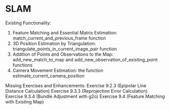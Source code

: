 # SLAM
Existing Functionality:
1.	Feature Matching and Essential Matrix Estimation: match_current_and_previous_frame function 
2.	3D Position Estimation by Triangulation: triangulate_points_in_current_image_pair function 
3.	Addition of Points and Observations to the Map: add_new_match_to_map and add_new_observation_of_existing_point functions 
4.	Camera Movement Estimation: the function estimate_current_camera_position
   
Missing Exercises and Enhancements:
	Exercise 9.2.3 (Epipolar Line Distance Calculation)
	Exercise 9.3.3 (Reprojection Error Calculation)
	Exercise 9.3.4 (Bundle Adjustment with g2o)
	Exercise 9.4 (Feature Matching with Existing Map)
